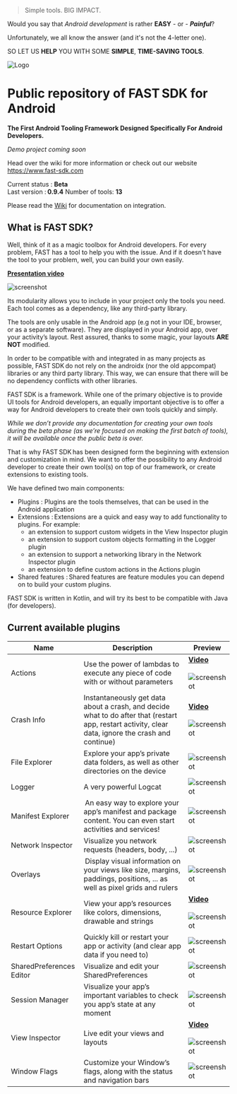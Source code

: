 > Simple tools. BIG IMPACT.

Would you say that *Android development* is rather **EASY** - or - ***Painful***?

Unfortunately, we all know the answer (and it's not the 4-letter one).

SO LET US **HELP** YOU WITH SOME **SIMPLE**, **TIME-SAVING TOOLS**.

![Logo](./assets/images/fast_logo.png)

# Public repository of FAST SDK for Android
**The First Android Tooling Framework Designed Specifically For Android Developers.**

*Demo project coming soon*

Head over the wiki for more information or check out our website https://www.fast-sdk.com

Current status : **Beta**  
Last version : **0.9.4**
Number of tools: **13**

Please read the [Wiki](https://github.com/ToolsForDevs/FAST-SDK-Android/wiki/First-steps) for documentation on integration.

## What is FAST SDK?
Well, think of it as a magic toolbox for Android developers. For every problem, FAST has a tool to help you with the issue.
And if it doesn't have the tool to your problem, well, you can build your own easily.

**[Presentation video](https://www.youtube.com/watch?v=d_KzA5wDB10)**

![screenshot](./assets/images/launcher.png)

Its modularity allows you to include in your project only the tools you need. Each tool comes as a dependency, like any third-party library.

The tools are only usable in the Android app (e.g not in your IDE, browser, or as a separate software). They are displayed in your Android app, over your activity’s layout. Rest assured, thanks to some magic, your layouts **ARE NOT** modified.

In order to be compatible with and integrated in as many projects as possible, FAST SDK do not rely on the androidx (nor the old appcompat) libraries or any third party library. This way, we can ensure that there will be no dependency conflicts with other libraries.

FAST SDK is a framework. While one of the primary objective is to provide UI tools for Android developers, an equally important objective is to offer a way for Android developers to create their own tools quickly and simply.

*While we don’t provide any documentation for creating your own tools during the beta phase (as we’re focused on making the first batch of tools), it will be available once the public beta is over.*

That is why FAST SDK has been designed form the beginning with extension and customization in mind. We want to offer the possibility to any Android developer to create their own tool(s) on top of our framework, or create extensions to existing tools.

We have defined two main components:
* Plugins : Plugins are the tools themselves, that can be used in the Android application
* Extensions : Extensions are a quick and easy way to add functionality to plugins. For example:
  * an extension to support custom widgets in the View Inspector plugin
  * an extension to support custom objects formatting in the Logger plugin
  * an extension to support a networking library in the Network Inspector plugin
  * an extension to define custom actions in the Actions plugin
* Shared features : Shared features are feature modules you can depend on to build your custom plugins.

FAST SDK is written in Kotlin, and will try its best to be compatible with Java (for developers).


## Current available plugins
Name | Description | Preview
---- | ----------- | -------
Actions |Use the power of lambdas to execute any piece of code with or without parameters | **[Video](https://www.youtube.com/watch?v=F962GEgVUOY)**<br/><br/> ![screenshot](./assets/images/actions.jpg)
Crash Info | Instantaneously get data about a crash, and decide what to do after that (restart app, restart activity, clear data, ignore the crash and continue) | **[Video](https://www.youtube.com/watch?v=zYuKsefqR7U)**<br/><br/> ![screenshot](./assets/images/crash_info.png)
File Explorer | Explore your app’s private data folders, as well as other directories on the device | ![screenshot](./assets/images/file_explorer.jpg)
Logger | A very powerful Logcat | ![screenshot](./assets/images/logger.jpg)
Manifest Explorer | An easy way to explore your app’s manifest and package content. You can even start activities and services! | ![screenshot](./assets/images/manifest_explorer.png)
Network Inspector | Visualize you network requests (headers, body, ...) | ![screenshot](./assets/images/network_inspector.jpg)
Overlays | Display visual information on your views like size, margins, paddings, positions, ... as well as pixel grids and rulers | ![screenshot](./assets/images/overlay.jpg)
Resource Explorer | View your app’s resources like colors, dimensions, drawable and strings | **[Video](https://www.youtube.com/watch?v=8geHl8vYMFM)**<br/><br/> ![screenshot](./assets/images/resource_explorer.jpg)
Restart Options | Quickly kill or restart your app or activity (and clear app data if you need to) | ![screenshot](./assets/images/restart_options.png)
SharedPreferences Editor | Visualize and edit your SharedPreferences | ![screenshot](./assets/images/shared_preferences.jpg)
Session Manager | Visualize your app’s important variables to check you app’s state at any moment | ![screenshot](./assets/images/session_manager.jpg)
View Inspector | Live edit your views and layouts | **[Video](https://www.youtube.com/watch?v=urumZQpa83I)**<br/><br/>  ![screenshot](./assets/images/view_inspector.jpg)
Window Flags | Customize your Window’s flags, along with the status and navigation bars | ![screenshot](./assets/images/window_flags.gif)

